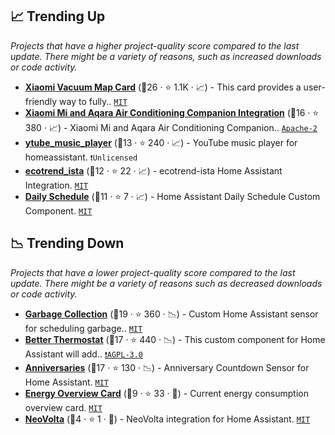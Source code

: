 ## 📈 Trending Up

_Projects that have a higher project-quality score compared to the last update. There might be a variety of reasons, such as increased downloads or code activity._

- <b><a href="https://github.com/PiotrMachowski/lovelace-xiaomi-vacuum-map-card">Xiaomi Vacuum Map Card</a></b> (🥇26 ·  ⭐ 1.1K · 📈) - This card provides a user-friendly way to fully.. <code><a href="http://bit.ly/34MBwT8">MIT</a></code>
- <b><a href="https://github.com/syssi/xiaomi_airconditioningcompanion">Xiaomi Mi and Aqara Air Conditioning Companion Integration</a></b> (🥇16 ·  ⭐ 380 · 📈) - Xiaomi Mi and Aqara Air Conditioning Companion.. <code><a href="http://bit.ly/3nYMfla">Apache-2</a></code>
- <b><a href="https://github.com/KoljaWindeler/ytube_music_player">ytube_music_player</a></b> (🥈13 ·  ⭐ 240 · 📈) - YouTube music player for homeassistant. <code>❗Unlicensed</code>
- <b><a href="https://github.com/Ludy87/ecotrend-ista">ecotrend_ista</a></b> (🥈12 ·  ⭐ 22 · 📈) - ecotrend-ista Home Assistant Integration. <code><a href="http://bit.ly/34MBwT8">MIT</a></code>
- <b><a href="https://github.com/amitfin/daily_schedule">Daily Schedule</a></b> (🥈11 ·  ⭐ 7 · 📈) - Home Assistant Daily Schedule Custom Component. <code><a href="http://bit.ly/34MBwT8">MIT</a></code>

## 📉 Trending Down

_Projects that have a lower project-quality score compared to the last update. There might be a variety of reasons such as decreased downloads or code activity._

- <b><a href="https://github.com/bruxy70/Garbage-Collection">Garbage Collection</a></b> (🥇19 ·  ⭐ 360 · 📉) - Custom Home Assistant sensor for scheduling garbage.. <code><a href="http://bit.ly/34MBwT8">MIT</a></code>
- <b><a href="https://github.com/KartoffelToby/better_thermostat">Better Thermostat</a></b> (🥇17 ·  ⭐ 440 · 📉) - This custom component for Home Assistant will add.. <code><a href="http://bit.ly/3pwmjO5">❗️AGPL-3.0</a></code>
- <b><a href="https://github.com/pinkywafer/Anniversaries">Anniversaries</a></b> (🥇17 ·  ⭐ 130 · 📉) - Anniversary Countdown Sensor for Home Assistant. <code><a href="http://bit.ly/34MBwT8">MIT</a></code>
- <b><a href="https://github.com/Sese-Schneider/ha-energy-overview-card">Energy Overview Card</a></b> (🥉9 ·  ⭐ 33 · 🐣) - Current energy consumption overview card. <code><a href="http://bit.ly/34MBwT8">MIT</a></code>
- <b><a href="https://github.com/austinmroczek/neovolta">NeoVolta</a></b> (🥉4 ·  ⭐ 1 · 🐣) - NeoVolta integration for Home Assistant. <code><a href="http://bit.ly/34MBwT8">MIT</a></code>

